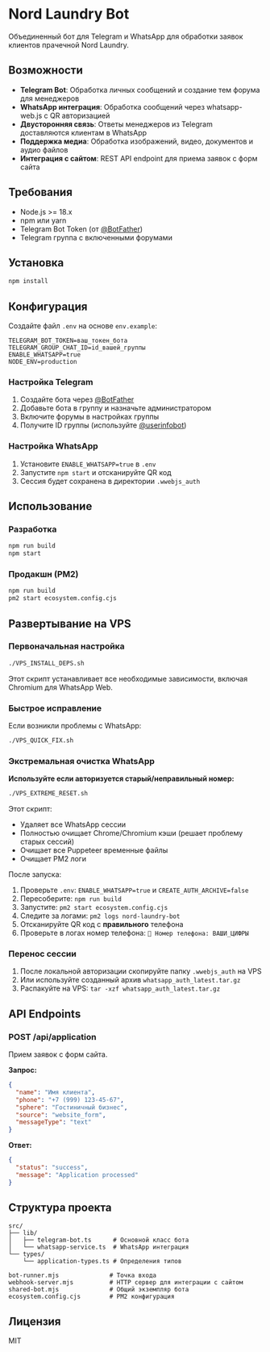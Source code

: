# Nord Laundry Bot

Объединенный бот для Telegram и WhatsApp для обработки заявок клиентов прачечной Nord Laundry.

## Возможности

- **Telegram Bot**: Обработка личных сообщений и создание тем форума для менеджеров
- **WhatsApp интеграция**: Обработка сообщений через whatsapp-web.js с QR авторизацией
- **Двусторонняя связь**: Ответы менеджеров из Telegram доставляются клиентам в WhatsApp
- **Поддержка медиа**: Обработка изображений, видео, документов и аудио файлов
- **Интеграция с сайтом**: REST API endpoint для приема заявок с форм сайта

## Требования

- Node.js >= 18.x
- npm или yarn
- Telegram Bot Token (от [@BotFather](https://t.me/BotFather))
- Telegram группа с включенными форумами

## Установка

```bash
npm install
```

## Конфигурация

Создайте файл `.env` на основе `env.example`:

```env
TELEGRAM_BOT_TOKEN=ваш_токен_бота
TELEGRAM_GROUP_CHAT_ID=id_вашей_группы
ENABLE_WHATSAPP=true
NODE_ENV=production
```

### Настройка Telegram

1. Создайте бота через [@BotFather](https://t.me/BotFather)
2. Добавьте бота в группу и назначьте администратором
3. Включите форумы в настройках группы
4. Получите ID группы (используйте [@userinfobot](https://t.me/userinfobot))

### Настройка WhatsApp

1. Установите `ENABLE_WHATSAPP=true` в `.env`
2. Запустите `npm start` и отсканируйте QR код
3. Сессия будет сохранена в директории `.wwebjs_auth`

## Использование

### Разработка

```bash
npm run build
npm start
```

### Продакшн (PM2)

```bash
npm run build
pm2 start ecosystem.config.cjs
```

## Развертывание на VPS

### Первоначальная настройка

```bash
./VPS_INSTALL_DEPS.sh
```

Этот скрипт устанавливает все необходимые зависимости, включая Chromium для WhatsApp Web.

### Быстрое исправление

Если возникли проблемы с WhatsApp:

```bash
./VPS_QUICK_FIX.sh
```

### Экстремальная очистка WhatsApp

**Используйте если авторизуется старый/неправильный номер:**

```bash
./VPS_EXTREME_RESET.sh
```

Этот скрипт:
- Удаляет все WhatsApp сессии
- Полностью очищает Chrome/Chromium кэши (решает проблему старых сессий)
- Очищает все Puppeteer временные файлы
- Очищает PM2 логи

После запуска:
1. Проверьте `.env`: `ENABLE_WHATSAPP=true` и `CREATE_AUTH_ARCHIVE=false`
2. Пересоберите: `npm run build`
3. Запустите: `pm2 start ecosystem.config.cjs`
4. Следите за логами: `pm2 logs nord-laundry-bot`
5. Отсканируйте QR код с **правильного** телефона
6. Проверьте в логах номер телефона: `📱 Номер телефона: ВАШИ_ЦИФРЫ`

### Перенос сессии

1. После локальной авторизации скопируйте папку `.wwebjs_auth` на VPS
2. Или используйте созданный архив `whatsapp_auth_latest.tar.gz`
3. Распакуйте на VPS: `tar -xzf whatsapp_auth_latest.tar.gz`

## API Endpoints

### POST /api/application

Прием заявок с форм сайта.

**Запрос:**
```json
{
  "name": "Имя клиента",
  "phone": "+7 (999) 123-45-67",
  "sphere": "Гостиничный бизнес",
  "source": "website_form",
  "messageType": "text"
}
```

**Ответ:**
```json
{
  "status": "success",
  "message": "Application processed"
}
```

## Структура проекта

```
src/
├── lib/
│   ├── telegram-bot.ts      # Основной класс бота
│   └── whatsapp-service.ts  # WhatsApp интеграция
└── types/
    └── application-types.ts # Определения типов

bot-runner.mjs              # Точка входа
webhook-server.mjs          # HTTP сервер для интеграции с сайтом
shared-bot.mjs              # Общий экземпляр бота
ecosystem.config.cjs        # PM2 конфигурация
```

## Лицензия

MIT